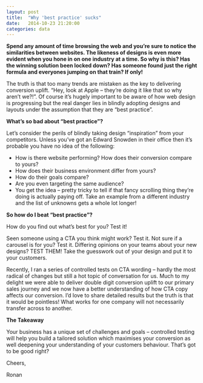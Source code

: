 ```yaml
---
layout: post
title:  "Why 'best practice' sucks"
date:   2014-10-23 21:20:00
categories: data
---
```

**Spend any amount of time browsing the web and you’re sure to notice the similarities between websites. The likeness of designs is even more evident when you hone in on one industry at a time. So why is this? Has the winning solution been locked down? Has someone found just the right formula and everyones jumping on that train? If only!**

The truth is that too many trends are mistaken as the key to delivering conversion uplift. “Hey, look at Apple – they’re doing it like that so why aren’t we?!”. Of course it’s hugely important to be aware of how web design is progressing but the real danger lies in blindly adopting designs and layouts under the assumption that they are “best practice”.

**What’s so bad about “best practice”?**

Let’s consider the perils of blindly taking design “inspiration” from your competitors. Unless you’ve got an Edward Snowden in their office then it’s probable you have no idea of the following:

- How is there website performing? How does their conversion compare to yours?
- How does their business environment differ from yours?
- How do their goals compare?
- Are you even targeting the same audience?
- You get the idea – pretty tricky to tell if that fancy scrolling thing they’re doing is actually paying off. Take an example from a different industry and the list of unknowns gets a whole lot longer!

**So how do I beat “best practice”?**

How do you find out what’s best for you? Test it!

Seen someone using a CTA you think might work? Test it. Not sure if a carousel is for you? Test it. Differing opinions on your teams about your new designs? TEST THEM! Take the guesswork out of your design and put it to your customers.

Recently, I ran a series of controlled tests on CTA wording – hardly the most radical of changes but still a hot topic of conversation for us. Much to my delight we were able to deliver double digit conversion uplift to our primary sales journey and we now have a better understanding of how CTA copy affects our conversion. I’d love to share detailed results but the truth is that it would be pointless! What works for one company will not necessarily transfer across to another.

**The Takeaway**

Your business has a unique set of challenges and goals – controlled testing will help you build a tailored solution which maximises your conversion as well deepening your understanding of your customers behaviour. That’s got to be good right?

Cheers,

Ronan
